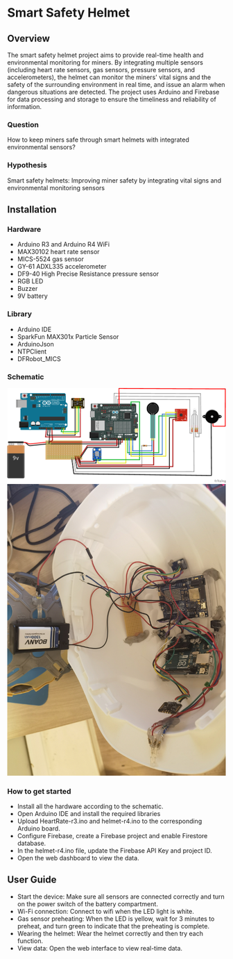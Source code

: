 # Smart Safety Helmet
## Overview
The smart safety helmet project aims to provide real-time health and environmental monitoring for miners. By integrating multiple sensors (including heart rate sensors, gas sensors, pressure sensors, and accelerometers), the helmet can monitor the miners' vital signs and the safety of the surrounding environment in real time, and issue an alarm when dangerous situations are detected. The project uses Arduino and Firebase for data processing and storage to ensure the timeliness and reliability of information.
### Question
How to keep miners safe through smart helmets with integrated environmental sensors?
### Hypothesis
Smart safety helmets: Improving miner safety by integrating vital signs and environmental monitoring sensors
## Installation
### Hardware
- Arduino R3 and Arduino R4 WiFi
- MAX30102 heart rate sensor
- MICS-5524 gas sensor
- GY-61 ADXL335 accelerometer
- DF9-40 High Precise Resistance pressure sensor
- RGB LED
- Buzzer
- 9V battery
### Library
- Arduino IDE
- SparkFun MAX301x Particle Sensor
- ArduinoJson 
- NTPClient 
- DFRobot_MICS
### Schematic
![Schematic](https://github.com/ChaceHH-H/Image/blob/main/helmet_bb.png)
![Schematic](https://github.com/ChaceHH-H/Image/blob/main/%E5%A4%B4%E7%9B%941.jpg)
### How to get started
- Install all the hardware according to the schematic.
- Open Arduino IDE and install the required libraries
- Upload HeartRate-r3.ino and helmet-r4.ino to the corresponding Arduino board.
- Configure Firebase, create a Firebase project and enable Firestore database.
- In the helmet-r4.ino file, update the Firebase API Key and project ID.
- Open the web dashboard to view the data.
## User Guide
- Start the device: Make sure all sensors are connected correctly and turn on the power switch of the battery compartment.
- Wi-Fi connection: Connect to wifi when the LED light is white.
- Gas sensor preheating: When the LED is yellow, wait for 3 minutes to preheat, and turn green to indicate that the preheating is complete.
- Wearing the helmet: Wear the helmet correctly and then try each function.
- View data: Open the web interface to view real-time data.
